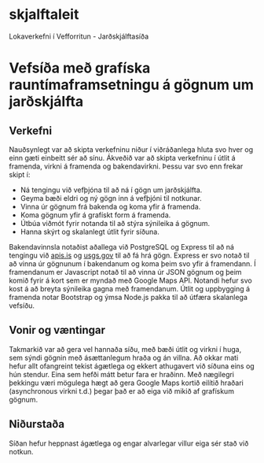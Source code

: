 # skjalftaleit
Lokaverkefni í Vefforritun - Jarðskjálftasíða

# Vefsíða með grafíska rauntímaframsetningu á gögnum um jarðskjálfta #

## Verkefni ##

Nauðsynlegt var að skipta verkefninu niður í viðráðanlega hluta svo hver og einn
gæti einbeitt sér að sínu. Ákveðið var að skipta verkefninu í útlit á framenda,
virkni á framenda og bakendavirkni. Þessu var svo enn frekar skipt í:

* Ná tengingu við vefþjóna til að ná í gögn um jarðskjálfta.
* Geyma bæði eldri og ný gögn inn á vefþjóni til notkunar.
* Vinna úr gögnum frá bakenda og koma yfir á framenda.
* Koma gögnum yfir á grafískt form á framenda.
* Útbúa viðmót fyrir notanda til að stýra sýnileika á gögnum.
* Hanna skýrt og skalanlegt útlit fyrir síðuna.

Bakendavinnsla notaðist aðallega við PostgreSQL og Express til að ná tengingu við
[apis.is](http://docs.apis.is/#) og [usgs.gov](http://www.usgs.gov/) til
að fá hrá gögn. Express er svo notað til að vinna úr gögnunum í bakendanum og koma þeim
svo yfir á framendann. Í framendanum er Javascript notað til að vinna úr JSON gögnum
og þeim komið fyrir á kort sem er myndað með Google Maps API. Notandi hefur svo kost
á að breyta sýnileika gagna með framendanum. Útlit og uppbygging á framenda notar
Bootstrap og ýmsa Node.js pakka til að útfæra skalanlega vefsíðu.

## Vonir og væntingar ##

Takmarkið var að gera vel hannaða síðu, með bæði útlit og virkni í huga, sem sýndi
gögnin með ásættanlegum hraða og án villna. Að okkar mati hefur allt ofangreint
tekist ágætlega og ekkert athugavert við síðuna eins og hún stendur. Eina sem
hefði mátt betur fara er hraðinn. Með nægilegri þekkingu væri mögulega hægt að
gera Google Maps kortið eilítið hraðari (asynchronous virkni t.d.) þegar það er
að eiga við mikið af grafískum gögnum.

## Niðurstaða ##
Síðan hefur heppnast ágætlega og engar alvarlegar villur eiga sér stað
við notkun.
